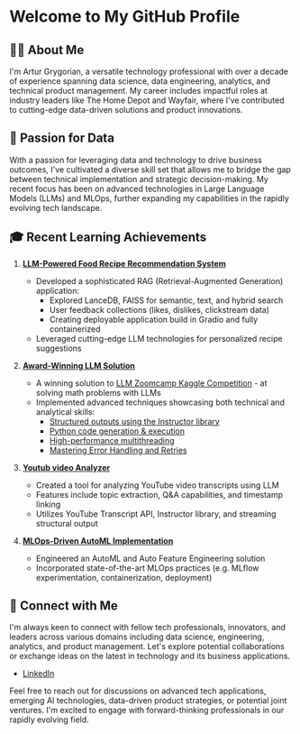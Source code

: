 # Welcome to My GitHub Profile

## 👨‍💻 About Me

I'm Artur Grygorian, a versatile technology professional with over a decade of experience spanning data science, data engineering, analytics, and technical product management. My career includes impactful roles at industry leaders like The Home Depot and Wayfair, where I've contributed to cutting-edge data-driven solutions and product innovations. 

## 🚀 Passion for Data

With a passion for leveraging data and technology to drive business outcomes, I've cultivated a diverse skill set that allows me to bridge the gap between technical implementation and strategic decision-making. My recent focus has been on advanced technologies in Large Language Models (LLMs) and MLOps, further expanding my capabilities in the rapidly evolving tech landscape.

## 🎓 Recent Learning Achievements

1. **[LLM-Powered Food Recipe Recommendation System](https://github.com/ArturGR3/food_search_RAG)**
   - Developed a sophisticated RAG (Retrieval-Augmented Generation) application:
     - Explored LanceDB, FAISS for semantic, text, and hybrid search
     - User feedback collections (likes, dislikes, clickstream data)
     - Creating deployable application build in Gradio and fully containerized   
   - Leveraged cutting-edge LLM technologies for personalized recipe suggestions

2. **[Award-Winning LLM Solution](https://github.com/ArturGR3/LLM-kaggle-competition)**
   - A winning solution to [LLM Zoomcamp Kaggle Competition](https://www.kaggle.com/competitions/llm-zoomcamp-2024-competition/leaderboard) - at solving math problems with LLMs
   - Implemented advanced techniques showcasing both technical and analytical skills:
     - [Structured outputs using the Instructor library](https://medium.com/@arturgrygorian3/solving-math-problems-with-llms-fed77f4cf4ec)
     - [Python code generation & execution](https://medium.com/@arturgrygorian3/solving-math-problems-with-llms-e28cebfd2b82) 
     - [High-performance multithreading](https://medium.com/@arturgrygorian3/solving-math-problems-with-llms-89b966e2d24c)
     - [Mastering Error Handling and Retries](https://medium.com/@arturgrygorian3/solving-math-problems-with-llms-ec92c2a13797)

4. **[Youtub video Analyzer](https://github.com/ArturGR3/Youtube-transcript-Q-A)**
   - Created a tool for analyzing YouTube video transcripts using LLM
   - Features include topic extraction, Q&A capabilities, and timestamp linking
   - Utilizes YouTube Transcript API, Instructor library, and streaming structural output

3. **[MLOps-Driven AutoML Implementation](https://github.com/ArturGR3/MLOps-project)**
   - Engineered an AutoML and Auto Feature Engineering solution
   - Incorporated state-of-the-art MLOps practices (e.g. MLflow experimentation, containerization, deployment)
     
## 🔗 Connect with Me

I'm always keen to connect with fellow tech professionals, innovators, and leaders across various domains including data science, engineering, analytics, and product management. Let's explore potential collaborations or exchange ideas on the latest in technology and its business applications.

- [LinkedIn](https://www.linkedin.com/in/arthurgrygorian/) <!-- Replace # with your LinkedIn profile URL -->

Feel free to reach out for discussions on advanced tech applications, emerging AI technologies, data-driven product strategies, or potential joint ventures. I'm excited to engage with forward-thinking professionals in our rapidly evolving field.
